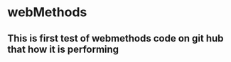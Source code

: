 # webMethods <br/>
<h2>This is first test of webmethods code on git hub that how it is performing</h2>
